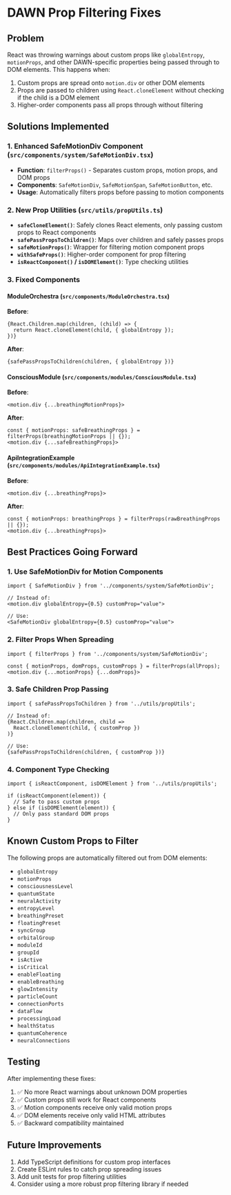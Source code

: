 # DAWN Prop Filtering Fixes

## Problem
React was throwing warnings about custom props like `globalEntropy`, `motionProps`, and other DAWN-specific properties being passed through to DOM elements. This happens when:

1. Custom props are spread onto `motion.div` or other DOM elements
2. Props are passed to children using `React.cloneElement` without checking if the child is a DOM element
3. Higher-order components pass all props through without filtering

## Solutions Implemented

### 1. Enhanced SafeMotionDiv Component (`src/components/system/SafeMotionDiv.tsx`)
- **Function**: `filterProps()` - Separates custom props, motion props, and DOM props
- **Components**: `SafeMotionDiv`, `SafeMotionSpan`, `SafeMotionButton`, etc.
- **Usage**: Automatically filters props before passing to motion components

### 2. New Prop Utilities (`src/utils/propUtils.ts`)
- **`safeCloneElement()`**: Safely clones React elements, only passing custom props to React components
- **`safePassPropsToChildren()`**: Maps over children and safely passes props
- **`safeMotionProps()`**: Wrapper for filtering motion component props
- **`withSafeProps()`**: Higher-order component for prop filtering
- **`isReactComponent()` / `isDOMElement()`**: Type checking utilities

### 3. Fixed Components

#### ModuleOrchestra (`src/components/ModuleOrchestra.tsx`)
**Before**:
```tsx
{React.Children.map(children, (child) => {
  return React.cloneElement(child, { globalEntropy });
})}
```

**After**:
```tsx
{safePassPropsToChildren(children, { globalEntropy })}
```

#### ConsciousModule (`src/components/modules/ConsciousModule.tsx`)
**Before**:
```tsx
<motion.div {...breathingMotionProps}>
```

**After**:
```tsx
const { motionProps: safeBreathingProps } = filterProps(breathingMotionProps || {});
<motion.div {...safeBreathingProps}>
```

#### ApiIntegrationExample (`src/components/modules/ApiIntegrationExample.tsx`)
**Before**:
```tsx
<motion.div {...breathingProps}>
```

**After**:
```tsx
const { motionProps: breathingProps } = filterProps(rawBreathingProps || {});
<motion.div {...breathingProps}>
```

## Best Practices Going Forward

### 1. Use SafeMotionDiv for Motion Components
```tsx
import { SafeMotionDiv } from '../components/system/SafeMotionDiv';

// Instead of:
<motion.div globalEntropy={0.5} customProp="value">

// Use:
<SafeMotionDiv globalEntropy={0.5} customProp="value">
```

### 2. Filter Props When Spreading
```tsx
import { filterProps } from '../components/system/SafeMotionDiv';

const { motionProps, domProps, customProps } = filterProps(allProps);
<motion.div {...motionProps} {...domProps}>
```

### 3. Safe Children Prop Passing
```tsx
import { safePassPropsToChildren } from '../utils/propUtils';

// Instead of:
{React.Children.map(children, child => 
  React.cloneElement(child, { customProp })
)}

// Use:
{safePassPropsToChildren(children, { customProp })}
```

### 4. Component Type Checking
```tsx
import { isReactComponent, isDOMElement } from '../utils/propUtils';

if (isReactComponent(element)) {
  // Safe to pass custom props
} else if (isDOMElement(element)) {
  // Only pass standard DOM props
}
```

## Known Custom Props to Filter
The following props are automatically filtered out from DOM elements:

- `globalEntropy`
- `motionProps`
- `consciousnessLevel`
- `quantumState`
- `neuralActivity`
- `entropyLevel`
- `breathingPreset`
- `floatingPreset`
- `syncGroup`
- `orbitalGroup`
- `moduleId`
- `groupId`
- `isActive`
- `isCritical`
- `enableFloating`
- `enableBreathing`
- `glowIntensity`
- `particleCount`
- `connectionPorts`
- `dataFlow`
- `processingLoad`
- `healthStatus`
- `quantumCoherence`
- `neuralConnections`

## Testing
After implementing these fixes:

1. ✅ No more React warnings about unknown DOM properties
2. ✅ Custom props still work for React components
3. ✅ Motion components receive only valid motion props
4. ✅ DOM elements receive only valid HTML attributes
5. ✅ Backward compatibility maintained

## Future Improvements
1. Add TypeScript definitions for custom prop interfaces
2. Create ESLint rules to catch prop spreading issues
3. Add unit tests for prop filtering utilities
4. Consider using a more robust prop filtering library if needed 